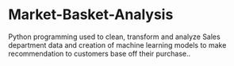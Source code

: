 # Market-Basket-Analysis
Python programming used to clean, transform and analyze Sales department data and creation of machine learning models to make recommendation to customers base off their purchase.. 
